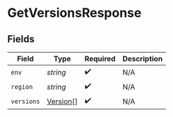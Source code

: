 # GetVersionsResponse


## Fields

| Field                                       | Type                                        | Required                                    | Description                                 |
| ------------------------------------------- | ------------------------------------------- | ------------------------------------------- | ------------------------------------------- |
| `env`                                       | *string*                                    | :heavy_check_mark:                          | N/A                                         |
| `region`                                    | *string*                                    | :heavy_check_mark:                          | N/A                                         |
| `versions`                                  | [Version](../../models/shared/version.md)[] | :heavy_check_mark:                          | N/A                                         |